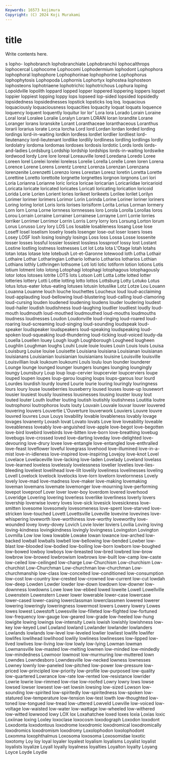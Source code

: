 ```yaml
---
Keywords: 16573 kojimura
Copyright: (C) 2024 Koji Murakami
---
```


# title

Write contents here.



s lopho- lophobranch lophobranchiate
Lophobranchii lophocalthrops lophocercal Lophocome Lophocomi Lophodermium lophodont Lophophora lophophoral lophophore
Lophophorinae lophophorine Lophophorus lophophytosis Lophopoda Lophornis Lophortyx lophostea lophosteon lophosteons
lophotriaene lophotrichic lophotrichous Lophura loping Lopoldville lopolith loppard lopped lopper
loppered loppering loppers loppet loppier loppiest lopping loppy lops lopseed
lop-sided lopsided lopsidedly lopsidedness lopsidednesses lopstick lopsticks loq loq. loquacious
loquaciously loquaciousness loquacities loquacity loquat loquats loquence loquency loquent loquently
loquitur lor lor' Lora lora Lorado Lorain Loraine Loral loral
Loralee Loralie Loralyn Loram LORAN loran lorandite Lorane Loranger lorans
loranskite Lorant Loranthaceae loranthaceous Loranthus lorarii lorarius lorate Lorca lorcha
Lord lord Lordan lordan lorded lording lordings lord-in-waiting lordkin lordless
lordlet lordlier lordliest lord-lieutenancy lord-lieutenant lordlike lordlily lordliness lordling lordlings
lordly lordolatry lordoma lordomas lordoses lordosis lordotic Lords lords lords-and-ladies
Lordsburg Lordship lordship lordships lords-in-waiting lordswike lordwood lordy Lore lore
loreal Loreauville lored Loredana Loredo Loree Loreen lorel Lorelei lorelei
loreless Lorelie Lorella Lorelle Loren loren Lorena Lorence Lorene Lorens
Lorentz Lorenz Lorenza Lorenzan Lorenzana lorenzenite Lorenzetti Lorenzo lores Lorestan
Loresz loretin Loretta Lorette Lorettine Loretto lorettoite lorgnette lorgnettes lorgnon
lorgnons Lori lori Loria Lorianna Lorianne loric lorica loricae loricarian
Loricariidae loricarioid Loricata loricate loricated loricates Loricati loricating lorication loricoid
Lorida Lorie Lorien Lorient lories lorikeet lorikeets Lorilee lorilet Lorilyn
Lorimer lorimer lorimers Lorimor Lorin Lorinda Lorine Loriner loriner loriners
Loring loring loriot Loris loris lorises lorisiform Lorita Lorius Lorman
lormery Lorn lorn Lorna Lorne lornness lornnesses loro Lorola Lorolla
Lorollas loros Lorou Lorrain Lorraine Lorrainer Lorrainese Lorrayne Lorri Lorrie
lorries lorriker Lorrimer Lorrimor Lorrin Lorris Lorry lorry lors Lorsung
Lorton lorum Lorus Lorusso Lory lory LOS Los losable losableness
losang Lose lose Loseff losel loselism loselry losels losenger lose-out
loser losers loses Losey LOSF losh losing losingly losings Loss
loss Lossa Losse lossenite losser losses lossful lossier lossiest lossless
lossproof lossy lost Lostant Lostine lostling lostness lostnesses Lot lot
Lota lota L'Otage lotah lotahs lotan lotas lotase lote lotebush
Lot-et-Garonne lotewood loth Lotha Lothair Lothaire Lothar Lotharingian Lothario lothario
Lotharios lotharios Lothian Lothians lothly Lothringen lothsome Loti loti lotic
lotiform lotion lotions Lotis lotium lotment loto lotong Lotophagi lotophagi
lotophagous lotophagously lotor lotos lotoses lotrite LOTS lots Lotson Lott
Lotta Lotte lotted lotter lotteries lottery Lotti Lottie lotting lotto
lottos Lottsburg Lotty Lotuko Lotus lotus lotus-eater lotus-eating lotuses lotusin
lotuslike Lotz Lotze Lou Louann Louanna Louanne louch louche louchettes
Loucheux loud loud-acclaiming loud-applauding loud-bellowing loud-blustering loud-calling loud-clamoring loud-cursing louden
loudened loudening loudens louder loudering loudest loud-hailer loudish loudishness loud-laughing
loudlier loudliest loudly loud-mouth loudmouth loud-mouthed loudmouthed loud-mouths loudmouths loudness
loudnesses Loudon Loudonville loud-ringing loud-roared loud-roaring loud-screaming loud-singing loud-sounding loudspeak
loud-speaker loudspeaker loudspeakers loud-speaking loudspeaking loud-spoken loud-squeaking loud-thundering loud-ticking loud-voiced
loudy-da Louella Louellen louey Lough lough Loughborough Lougheed lougheen Loughlin
Loughman loughs Louhi Louie louie louies Louin Louis louis Louisa
Louisburg Louise louise Louisette Louisiana louisiana Louisianan louisianan louisianans Louisianian
louisianian louisianians louisine Louisville louisville Louisvillian louk loukoum loukoumi Louls
loulu loun lounder lounderer Lounge lounge lounged lounger loungers lounges
lounging loungingly loungy Lounsbury Loup loup loup-cervier loupcervier loupcerviers loupe
louped loupen loupes loup-garou louping loups loups-garous lour lourd Lourdes
lourdish lourdy loured Lourie lourie louring louringly louringness lours loury
louse louseberries louseberry loused louses louse-up lousewort lousier lousiest lousily
lousiness lousinesses lousing louster lousy lout louted louter Louth louther
louting loutish loutishly loutishness Loutitia loutre loutrophoroi loutrophoros louts louty
Louvain Louvale louvar louver louvered louvering louvers Louvertie L'Ouverture louverwork
Louviers Louvre louvre louvred louvres Loux Louys lovability lovable lovableness
lovably lovage lovages lovanenty Lovash lovat Lovato lovats Love love
loveability loveable loveableness loveably love-anguished love-apple love-begot love-begotten love-bird lovebird
lovebirds love-bitten love-born love-breathing lovebug lovebugs love-crossed loved love-darting loveday
love-delighted love-devouring love-drury lovee love-entangle love-entangled love-enthralled love-feast loveflower loveful
lovegrass lovehood love-illumined love-in-a-mist love-in-idleness love-inspired love-inspiring Lovejoy love-knot Lovel
Lovelace Lovelaceville love-lacking love-laden Lovelady Loveland lovelass love-learned loveless lovelessly
lovelessness lovelier lovelies love-lies-bleeding loveliest lovelihead love-lilt lovelily loveliness lovelinesses
loveling Lovell Lovelock lovelock lovelocks love-lorn lovelorn lovelornness Lovely lovely
love-mad love-madness love-maker love-making lovemaking loveman lovemans lovemate lovemonger love-mourning
love-performing lovepot loveproof Lover lover lover-boy loverdom lovered loverhood Loveridge
Lovering lovering loverless loverlike loverliness loverly lovers lovership loverwise lovery
loves love-sick lovesick lovesickness love-smitten lovesome lovesomely lovesomeness love-spent love-starved
love-stricken love-touched Lovett Lovettsville Loveville lovevine lovevines love-whispering loveworth love-worthiness
love-worthy loveworthy love-wounded lovey lovey-dovey Lovich Lovie lovier loviers Lovilia
Loving loving loving-kindness lovingkindness lovingly lovingness Lovingston Lovington Lovmilla Low
low lowa lowable Lowake lowan lowance low-arched low-backed lowball lowballs
lowbell low-bellowing low-bended Lowber low-blast low-blooded low-bodied low-boiling low-born lowborn
low-boughed low-bowed lowboy lowboys low-breasted low-bred lowbred low-brow lowbrow low-browed
lowbrowism lowbrows low-built low-camp low-caste low-ceiled low-ceilinged low-charge Low-Churchism Low-churchism
Low-churchist Low-Churchman Low-churchman low-churchman Low-churchmanship low-class low-conceited low-conditioned low-consumption low-cost
low-country low-crested low-crowned low-current low-cut lowdah low-deep Lowden Lowder lowder
low-down lowdown low-downer low-downness lowdowns Lowe lowe low-ebbed lowed loweite
Lowell Lowellville Lowenstein Lowenstern Lower lower lowerable lower-case lowercase lower-cased
lower-casing lowerclassman lowerclassmen lowered lowerer lowering loweringly loweringness lowermost lowers
Lowery lowery Lowes lowes lowest Lowestoft Lowesville low-filleted low-flighted low-fortuned
low-frequency low-gauge low-geared low-grade low-heeled low-hung lowigite lowing lowings low-intensity
Lowis lowish lowishly lowishness low-key low-keyed Lowl Lowland lowland Lowlander
lowlander lowlanders Lowlands lowlands low-level low-leveled lowlier lowliest lowlife lowlifer
lowlifes lowlihead lowlihood lowlily lowliness lowlinesses low-lipped low-lived lowlives low-living
low-low lowly low-lying Lowman lowman Lowmansville low-masted low-melting lowmen low-minded
low-mindedly low-mindedness Lowmoor lowmost low-murmuring low-muttered lown Lowndes Lowndesboro Lowndesville
low-necked lowness lownesses Lowney lownly low-paneled low-pitched low-power low-pressure low-priced
low-principled low-priority low-profile low-purposed low-quality low-quartered Lowrance low-rate low-rented low-resistance
lowrider Lowrie lowrie low-rimmed low-rise low-roofed Lowry lowry lows lowse
lowsed lowser lowsest low-set lowsin lowsing low-sized Lowson low-sounding low-spirited
low-spiritedly low-spiritedness low-spoken low-statured low-temperature low-tension low-test lowth low-thoughted low-toned
low-tongued low-tread low-uttered Lowveld Lowville low-voiced low-voltage low-waisted low-water low-wattage
low-wheeled low-withered low-witted lowwood lowy LOX lox Loxahatchee loxed loxes
loxia Loxias loxic Loxiinae loxing Loxley loxoclase loxocosm loxodograph Loxodon
loxodont Loxodonta loxodontous loxodrome loxodromic loxodromical loxodromically loxodromics loxodromism loxodromy
Loxolophodon loxolophodont Loxomma loxophthalmus Loxosoma loxosoma Loxosomidae loxotic loxotomy Loy
loy loyal loyaler loyalest loyalism loyalisms Loyalist loyalist loyalists loyalize
Loyall loyally loyalness loyalties Loyalton loyalty Loyang Loyce Loyde Loydie
